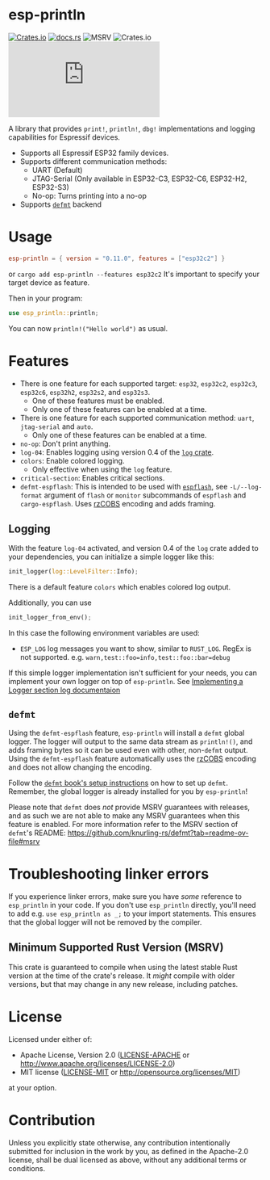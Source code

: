 # esp-println

[![Crates.io](https://img.shields.io/crates/v/esp-println?labelColor=1C2C2E&color=C96329&logo=Rust&style=flat-square)](https://crates.io/crates/esp-println)
[![docs.rs](https://img.shields.io/docsrs/esp-println?labelColor=1C2C2E&color=C96329&logo=rust&style=flat-square)](https://docs.espressif.com/projects/rust/esp-println/latest/)
![MSRV](https://img.shields.io/badge/MSRV-1.84-blue?labelColor=1C2C2E&style=flat-square)
![Crates.io](https://img.shields.io/crates/l/esp-println?labelColor=1C2C2E&style=flat-square)
[![Matrix](https://img.shields.io/matrix/esp-rs:matrix.org?label=join%20matrix&labelColor=1C2C2E&color=BEC5C9&logo=matrix&style=flat-square)](https://matrix.to/#/#esp-rs:matrix.org)

A library that provides `print!`, `println!`, `dbg!` implementations and
logging capabilities for Espressif devices.

- Supports all Espressif ESP32 family devices.
- Supports different communication methods:
  - UART (Default)
  - JTAG-Serial (Only available in ESP32-C3, ESP32-C6, ESP32-H2, ESP32-S3)
  - No-op: Turns printing into a no-op
- Supports [`defmt`] backend

# Usage

```toml
esp-println = { version = "0.11.0", features = ["esp32c2"] }
```

or `cargo add esp-println --features esp32c2`
It's important to specify your target device as feature.

Then in your program:

```rust
use esp_println::println;
```

You can now `println!("Hello world")` as usual.

# Features

- There is one feature for each supported target: `esp32`, `esp32c2`,
  `esp32c3`, `esp32c6`, `esp32h2`, `esp32s2`, and `esp32s3`.
  - One of these features must be enabled.
  - Only one of these features can be enabled at a time.
- There is one feature for each supported communication method: `uart`, `jtag-serial` and `auto`.
  - Only one of these features can be enabled at a time.
- `no-op`: Don't print anything.
- `log-04`: Enables logging using version 0.4 of the [`log` crate].
- `colors`: Enable colored logging.
  - Only effective when using the `log` feature.
- `critical-section`: Enables critical sections.
- `defmt-espflash`: This is intended to be used with [`espflash`], see `-L/--log-format` argument
  of `flash` or `monitor` subcommands of `espflash` and `cargo-espflash`. Uses [rzCOBS] encoding
  and adds framing.

## Logging

With the feature `log-04` activated, and version 0.4 of the `log` crate added to your dependencies,
you can initialize a simple logger like this:

```rust
init_logger(log::LevelFilter::Info);
```

There is a default feature `colors` which enables colored log output.

Additionally, you can use

```rust
init_logger_from_env();
```

In this case the following environment variables are used:

- `ESP_LOG` log messages you want to show, similar to `RUST_LOG`. RegEx is not supported. e.g. `warn,test::foo=info,test::foo::bar=debug`

If this simple logger implementation isn't sufficient for your needs, you can implement your own logger on top of `esp-println`. See [Implementing a Logger section log documentaion]

## `defmt`

Using the `defmt-espflash` feature, `esp-println` will install a `defmt` global logger. The logger will
output to the same data stream as `println!()`, and adds framing bytes so it can be used even with
other, non-`defmt` output. Using the `defmt-espflash` feature automatically uses the [rzCOBS] encoding and does
not allow changing the encoding.

Follow the [`defmt` book's setup instructions] on how to
set up `defmt`. Remember, the global logger is already installed for you by `esp-println`!

Please note that `defmt` does _not_ provide MSRV guarantees with releases, and as such we are not able to make any MSRV guarantees when this feature is enabled. For more information refer to the MSRV section of `defmt`'s README:
https://github.com/knurling-rs/defmt?tab=readme-ov-file#msrv

[`defmt`]: https://github.com/knurling-rs/defmt
[`log` crate]: https://github.com/rust-lang/log
[rzCOBS]: https://github.com/Dirbaio/rzcobs
[`espflash`]: https://github.com/esp-rs/espflash
[Implementing a Logger section log documentaion]: https://docs.rs/log/0.4.17/log/#implementing-a-logger
[`defmt` book's setup instructions]: https://defmt.ferrous-systems.com/setup

# Troubleshooting linker errors

If you experience linker errors, make sure you have _some_ reference to `esp_println` in your code.
If you don't use `esp_println` directly, you'll need to add e.g. `use esp_println as _;` to your
import statements. This ensures that the global logger will not be removed by the compiler.

## Minimum Supported Rust Version (MSRV)

This crate is guaranteed to compile when using the latest stable Rust version at the time of the crate's release. It _might_ compile with older versions, but that may change in any new release, including patches.

# License

Licensed under either of:

- Apache License, Version 2.0 ([LICENSE-APACHE](../LICENSE-APACHE) or http://www.apache.org/licenses/LICENSE-2.0)
- MIT license ([LICENSE-MIT](../LICENSE-MIT) or http://opensource.org/licenses/MIT)

at your option.

# Contribution

Unless you explicitly state otherwise, any contribution intentionally submitted for inclusion in
the work by you, as defined in the Apache-2.0 license, shall be dual licensed as above, without
any additional terms or conditions.
